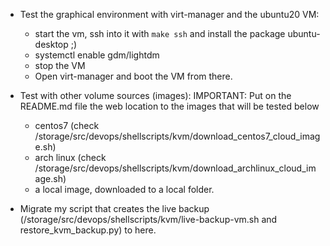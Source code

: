 - Test the graphical environment with virt-manager and the ubuntu20 VM:
    * start the vm, ssh into it with `make ssh` and install the package ubuntu-desktop ;)
    * systemctl enable gdm/lightdm
    * stop the VM
    * Open virt-manager and boot the VM from there.

- Test with other volume sources (images):
    IMPORTANT: Put on the README.md file the web location to the images that will be tested below
    * centos7 (check /storage/src/devops/shellscripts/kvm/download_centos7_cloud_image.sh)
    * arch linux (check /storage/src/devops/shellscripts/kvm/download_archlinux_cloud_image.sh)
    * a local image, downloaded to a local folder.

- Migrate my script that creates the live backup
  (/storage/src/devops/shellscripts/kvm/live-backup-vm.sh and restore_kvm_backup.py) to here.
